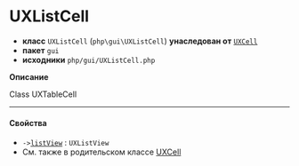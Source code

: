 # UXListCell

- **класс** `UXListCell` (`php\gui\UXListCell`) **унаследован от** [`UXCell`](https://github.com/jphp-compiler/jphp/blob/master/exts/jphp-gui-ext/api-docs/classes/php/gui/UXCell.ru.md)
- **пакет** `gui`
- **исходники** `php/gui/UXListCell.php`

**Описание**

Class UXTableCell

---

#### Свойства

- `->`[`listView`](#prop-listview) : `UXListView`
- См. также в родительском классе [UXCell](https://github.com/jphp-compiler/jphp/blob/master/exts/jphp-gui-ext/api-docs/classes/php/gui/UXCell.ru.md)